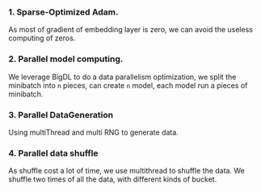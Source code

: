 ### 1. Sparse-Optimized Adam.
As most of gradient of embedding layer is zero, we can avoid the useless computing of zeros.

### 2. Parallel model computing.
We leverage BigDL to do a data parallelism optimization, we split the minibatch into `n` pieces, can create `n` model, each model run a pieces of minibatch.

### 3. Parallel DataGeneration
Using multiThread and multi RNG to generate data.

### 4. Parallel data shuffle
As shuffle cost a lot of time, we use multithread to shuffle the data. We shuffle two times of all the data, with different kinds of bucket. 
